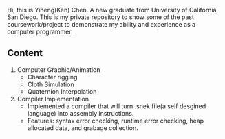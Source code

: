 Hi, this is Yiheng(Ken) Chen. A new graduate from University of California, San Diego. This is my private repository to show some of the past coursework/project to demonstrate my ability and experience as a computer programmer.  

## Content
1. Computer Graphic/Animation
   - Character rigging
   - Cloth Simulation
   - Quaternion Interpolation
2. Compiler Implementation
   - Implemented a compiler that will turn .snek file(a self desgined language) into assembly instructions.
   - Features: syntax error checking, runtime error checking, heap allocated data, and grabage collection. 

